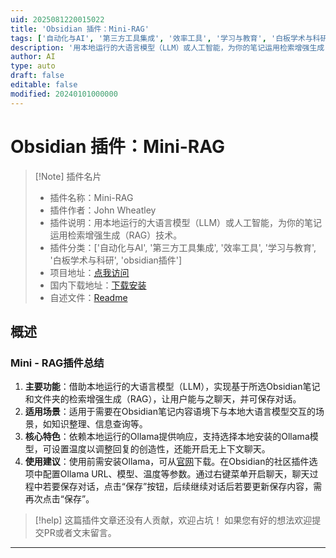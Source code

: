```yaml
---
uid: 2025081220015022
title: 'Obsidian 插件：Mini-RAG'
tags: ['自动化与AI', '第三方工具集成', '效率工具', '学习与教育', '白板学术与科研', 'obsidian插件']
description: '用本地运行的大语言模型（LLM）或人工智能，为你的笔记运用检索增强生成（RAG）技术。'
author: AI
type: auto
draft: false
editable: false
modified: 20240101000000
---
```


# Obsidian 插件：Mini-RAG

> [!Note] 插件名片
> - 插件名称：Mini-RAG
> - 插件作者：John Wheatley
> - 插件说明：用本地运行的大语言模型（LLM）或人工智能，为你的笔记运用检索增强生成（RAG）技术。
> - 插件分类：['自动化与AI', '第三方工具集成', '效率工具', '学习与教育', '白板学术与科研', 'obsidian插件']
> - 项目地址：[点我访问](https://github.com/jjwheatley/mini-rag)
> - 国内下载地址：[下载安装](https://pkmer.cn/products/plugin/pluginMarket/?mini-rag)
> - 自述文件：[Readme](https://ghproxy.net/https://raw.githubusercontent.com/jjwheatley/mini-rag/master/README.md)



## 概述

### Mini - RAG插件总结
1. **主要功能**：借助本地运行的大语言模型（LLM），实现基于所选Obsidian笔记和文件夹的检索增强生成（RAG），让用户能与之聊天，并可保存对话。
2. **适用场景**：适用于需要在Obsidian笔记内容语境下与本地大语言模型交互的场景，如知识整理、信息查询等。
3. **核心特色**：依赖本地运行的Ollama提供响应，支持选择本地安装的Ollama模型，可设置温度以调整回复的创造性，还能开启无上下文聊天。
4. **使用建议**：使用前需安装Ollama，可从[官网](https://ollama.com/download)下载。在Obsidian的社区插件选项中配置Ollama URL、模型、温度等参数。通过右键菜单开启聊天，聊天过程中若要保存对话，点击“保存”按钮，后续继续对话后若要更新保存内容，需再次点击“保存”。


> [!help] 
> 这篇插件文章还没有人贡献，欢迎占坑！
> 如果您有好的想法欢迎提交PR或者文末留言。
> 

---


